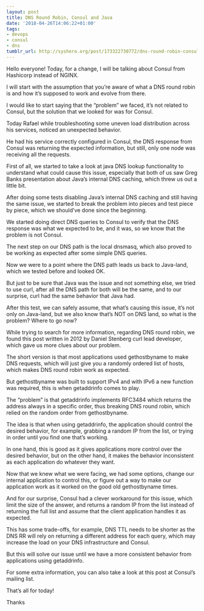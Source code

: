 ```yaml
---
layout: post
title: DNS Round Robin, Consul and Java
date: '2018-04-26T14:06:22+01:00'
tags:
- devops
- consul
- dns
tumblr_url: http://syshero.org/post/173322730772/dns-round-robin-consul-and-java
---
```

Hello everyone! Today, for a change, I will be talking about Consul from Hashicorp instead of NGINX.

I will start with the assumption that you’re aware of what a DNS round robin is and how it’s supposed to work and evolve from there.

I would like to start saying that the “problem” we faced, it’s not related to Consul, but the solution that we looked for was for Consul.

Today Rafael while troubleshooting some uneven load distribution across his services, noticed an unexpected behavior.

He had his service correctly configured in Consul, the DNS response from Consul was returning the expected information, but still, only one node was receiving all the requests.

First of all, we started to take a look at java DNS lookup functionality to understand what could cause this issue, especially that both of us saw Greg Banks presentation about Java’s internal DNS caching, which threw us out a little bit.

After doing some tests disabling Java’s internal DNS caching and still having the same issue, we started to break the problem into pieces and test piece by piece, which we should’ve done since the beginning.

We started doing direct DNS queries to Consul to verify that the DNS response was what we expected to be, and it was, so we know that the problem is not Consul.

The next step on our DNS path is the local dnsmasq, which also proved to be working as expected after some simple DNS queries.

Now we were to a point where the DNS path leads us back to Java-land, which we tested before and looked OK.

But just to be sure that Java was the issue and not something else, we tried to use curl, after all the DNS path for both will be the same, and to our surprise, curl had the same behavior that Java had.

After this test, we can safely assume, that what’s causing this issue, it’s not only on Java-land, but we also know that’s NOT on DNS land, so what is the problem? Where to go now?

While trying to search for more information, regarding DNS round robin, we found this post written in 2012 by Daniel Stenberg curl lead developer, which gave us more clues about our problem.

The short version is that most applications used gethostbyname to make DNS requests, which will just give you a randomly ordered list of hosts, which makes DNS round robin work as expected.

But gethostbyname was built to support IPv4 and with IPv6 
a new function was required, this is when getaddrinfo comes to play.

The “problem” is that getaddrinfo implements RFC3484 which returns the address always in a specific order, thus breaking DNS round robin, which relied on the random order from gethostbyname.

The idea is that when using getaddrinfo, the application should control the desired behavior, for example, grabbing a random IP from the list, or trying in order until you find one that’s working.

In one hand, this is good as it gives applications more control over the desired behavior, but on the other hand, it makes the behavior inconsistent as each application do whatever they want.

Now that we knew what we were facing, we had some options, change our internal application to control this, or figure out a way to make our application work as it worked on the good old gethostbyname times.

And for our surprise, Consul had a clever workaround for this issue, which limit the size of the answer, and returns a random IP from the list instead of returning the full list and assume that the client application handles it as expected.

This has some trade-offs, for example, DNS TTL needs to be shorter as the DNS RR will rely on returning a different address for each query, which may increase the load on your DNS infrastructure and Consul.

But this will solve our issue until we have a more consistent behavior from applications using getaddrinfo.

For some extra information, you can also take a look at this post at Consul’s mailing list.

That’s all for today!

Thanks
